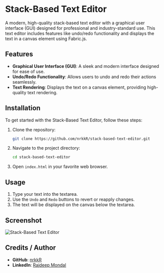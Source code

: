 # Stack-Based Text Editor

A modern, high-quality stack-based text editor with a graphical user interface (GUI) designed for professional and industry-standard use. This text editor includes features like undo/redo functionality and displays the text in a canvas element using Fabric.js.

## Features

- **Graphical User Interface (GUI)**: A sleek and modern interface designed for ease of use.
- **Undo/Redo Functionality**: Allows users to undo and redo their actions seamlessly.
- **Text Rendering**: Displays the text on a canvas element, providing high-quality text rendering.

## Installation

To get started with the Stack-Based Text Editor, follow these steps:

1. Clone the repository:
    ```bash
    git clone https://github.com/nrkkR/stack-based-text-editor.git
    ```
2. Navigate to the project directory:
    ```bash
    cd stack-based-text-editor
    ```
3. Open `index.html` in your favorite web browser.

## Usage

1. Type your text into the textarea.
2. Use the `Undo` and `Redo` buttons to revert or reapply changes.
3. The text will be displayed on the canvas below the textarea.

## Screenshot

![Stack-Based Text Editor](screenshot.png)

## Credits / Author

- **GitHub**: [nrkkR](https://github.com/nrkkR)
- **LinkedIn**: [Rajdeep Mondal](https://www.linkedin.com/in/rajdeep-mondal-a277a9317/)

